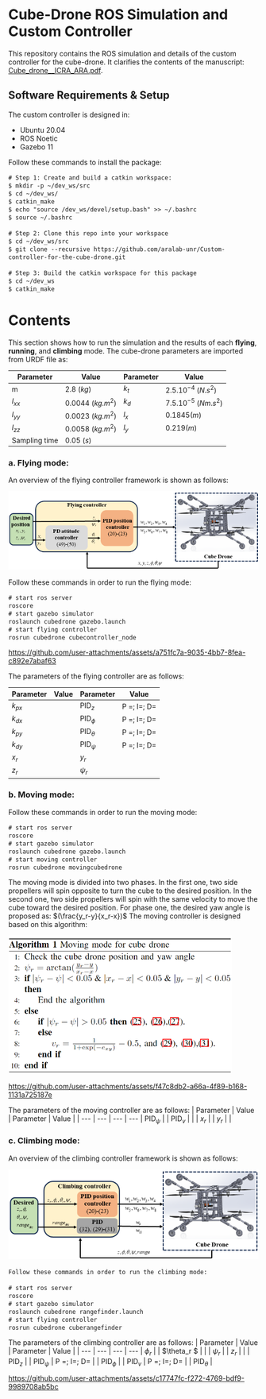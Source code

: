 # Cube-Drone ROS Simulation and Custom Controller

This repository contains the ROS simulation and details of the custom controller for the cube-drone. It clarifies the contents of the manuscript: [Cube_drone__ICRA_ARA.pdf](https://github.com/user-attachments/files/16533043/Cube_drone__ICRA_ARA.pdf).

## Software Requirements & Setup

The custom controller is designed in:

- Ubuntu 20.04
- ROS Noetic
- Gazebo 11

Follow these commands to install the package:

```shell
# Step 1: Create and build a catkin workspace:
$ mkdir -p ~/dev_ws/src
$ cd ~/dev_ws/
$ catkin_make
$ echo "source /dev_ws/devel/setup.bash" >> ~/.bashrc
$ source ~/.bashrc

# Step 2: Clone this repo into your workspace
$ cd ~/dev_ws/src
$ git clone --recursive https://github.com/aralab-unr/Custom-controller-for-the-cube-drone.git

# Step 3: Build the catkin workspace for this package
$ cd ~/dev_ws
$ catkin_make
```
# Contents
This section shows how to run the simulation and the results of each **flying**, **running**, and **climbing** mode. The cube-drone parameters are imported from URDF file as:

| Parameter | Value | Parameter | Value |
| --- | --- | --- | --- 
| m | 2.8 $(kg)$ | $k_t$ | $2.5.10^{-4}$ $(N.s^2)$ |
| $I_{xx}$ | 0.0044 $(kg.m^2)$ | $k_d$ | $7.5.10^{-5}$ $(Nm.s^2)$ |
| $I_{yy}$ | 0.0023 $(kg.m^2)$ | $l_x$ | $0.1845 (m)$ |
| $I_{zz}$ | 0.0058 $(kg.m^2)$ | $l_y$ |  $0.219 (m)$ |
| Sampling time | 0.05 $(s)$ | 

### a. **Flying mode:**   
An overview of the flying controller framework is shown as follows:
<p align='center'>
    <img src="cubedrone/images/schemecubeflying.png" />
</p>
Follow these commands in order to run the flying mode:

```
# start ros server
roscore
# start gazebo simulator
roslaunch cubedrone gazebo.launch
# start flying controller
rosrun cubedrone cubecontroller_node
```

https://github.com/user-attachments/assets/a751fc7a-9035-4bb7-8fea-c892e7abaf63

The parameters of the flying controller are as follows:

| Parameter | Value | Parameter | Value |
| --- | --- | --- | --- 
| $k_{px}$ |  | $\text{PID}_z$ | P =; I=; D= |
| $k_{dx}$ |  | $\text{PID}_{\phi}$ | P =; I=; D= |
| $k_{py}$ |  | $\text{PID}_{\theta}$ | P =; I=; D= |
| $k_{dy}$ |  | $\text{PID}_{\psi}$ | P =; I=; D= |
| $x_r$ |  | $y_r$ | |
| $z_r$ |  | $\psi_r$ | |

### b. **Moving mode:**   
Follow these commands in order to run the moving mode:

```
# start ros server
roscore
# start gazebo simulator
roslaunch cubedrone gazebo.launch
# start moving controller
rosrun cubedrone movingcubedrone
```
The moving mode is divided into two phases. In the first one, two side propellers will spin opposite to turn the cube to the desired position. In the second one, two side propellers will spin with the same velocity to move the cube toward the desired position. For phase one, the desired yaw angle is proposed as: $(\frac{y_r-y}{x_r-x})$
The moving controller is designed based on this algorithm:
<p align='left'>
    <img src="cubedrone/images/algorithmcube.png" width="450" />
</p>

https://github.com/user-attachments/assets/f47c8db2-a66a-4f89-b168-1131a725187e

The parameters of the moving controller are as follows:
| Parameter | Value | Parameter | Value |
| --- | --- | --- | --- 
| $\text{PID}_{\psi}$ |  | $\text{PID}_{v}$ |  |
| $x_r$ |  | $y_r$ | |

### c. **Climbing mode:**   
An overview of the climbing controller framework is shown as follows:
<p align='center'>
    <img src="cubedrone/images/schemecubeclimbing.png" />
</p>

```
Follow these commands in order to run the climbing mode:

# start ros server
roscore
# start gazebo simulator
roslaunch cubedrone rangefinder.launch
# start flying controller
rosrun cubedrone cuberangefinder
```
The parameters of the climbing controller are as follows:
| Parameter | Value | Parameter | Value |
| --- | --- | --- | --- 
| $\phi_r$ |  | $\theta_r $ | |
| $\psi_r$ |  | $z_r$ | |
| $\text{PID}_z$ |  | $\text{PID}_{\psi}$ | P =; I=; D= |
| $\text{PID}_{\phi}$ |  | $\text{PID}_{v}$ | P =; I=; D= |
| $\text{PID}_{\theta}$ | 



https://github.com/user-attachments/assets/c17747fc-f272-4769-bdf9-9989708ab5bc

